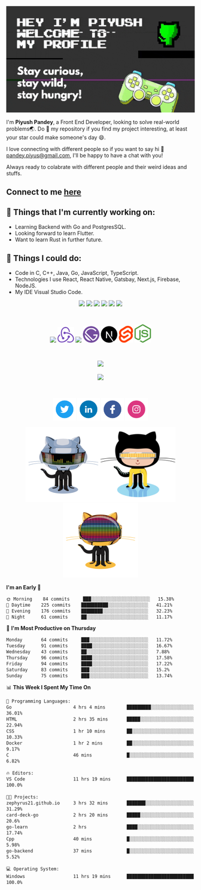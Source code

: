 <img src="piyush-final.gif" width="1000px">

I'm **Piyush Pandey**, a Front End Developer, looking to solve real-world problems🌏. Do 🌟 my repository if you find my project interesting, at least your star could make someone's day 😄.

I love connecting with different people so if you want to say hi 💬 pandey.piyus@gmail.com, I'll be happy to have a chat with you!

Always ready to colabrate with different people and their weird ideas and stuffs.

## Connect to me [here](https://linktr.ee/zephyrus21)

## 💼 Things that I'm currently working on:

-   Learning Backend with Go and PostgresSQL.
-   Looking forward to learn Flutter.
-   Want to learn Rust in further future.

## 🔭 Things I could do:

-   Code in C, C++, Java, Go, JavaScript, TypeScript.
-   Technologies I use React, React Native, Gatsbay, Next.js, Firebase, NodeJS.
-   My IDE Visual Studio Code.

<!-- ### Suppport my work 
[Buy Me a Coffee](https://www.buymeacoffee.com/zephyrus21)
[![ko-fi](https://ko-fi.com/img/githubbutton_sm.svg)](https://ko-fi.com/Y8Y63ONS5) -->


<p align="center">
  <img src="https://img.icons8.com/color/48/000000/c-programming.png"/>
  <img src="https://img.icons8.com/color/48/000000/c-plus-plus-logo.png"/>
  <img src="https://img.icons8.com/color/48/000000/java-coffee-cup-logo.png"/>
  <img src="https://img.icons8.com/color/48/000000/golang.png"/>
  <img src="https://img.icons8.com/color/48/000000/javascript.png"/>
  <img src="https://img.icons8.com/color/48/000000/typescript.png"/>
</p>
<br/>
<p align="center">
  <img src="https://img.icons8.com/color/48/000000/react-native.png"/>
  <img src="redux-seeklogo.com.svg" width="44px"/>
  <img src="https://img.icons8.com/color/48/000000/graphql.png"/>
  <img src="gatsby-seeklogo.com.svg" width="44px"/>
  <img src="next-js-seeklogo.com.svg" width="44px"/>
  <img src="svelte-logo.png" width="38px"/>
  <img src="nodejs-seeklogo.com.svg" width="44px"/>
<!--   <img src="https://img.icons8.com/color/48/000000/mongodb.png"/> -->
<!--   <img src="https://img.icons8.com/color/48/000000/firebase.png"/> -->
</p>
<br/>
<p align="center">
  <!-- <img src="https://github-readme-stats.vercel.app/api?username=zephyrus21&show_icons=true&theme=radical&title_color=8E2DE2&text_color=fff&icon_color=8E2DE2" alt="piyush-stats" /> -->

<img src="https://github-readme-streak-stats.herokuapp.com/?user=zephyrus21&theme=midnight-purple"/>
<br />
<br/>
<img src="https://github-readme-stats.vercel.app/api/top-langs/?username=zephyrus21&show_icons=true&theme=midnight-purple&title_color=8E2DE2&text_color=fff&icon_color=8E2DE2&layout=compact"/>
<br/>
<!-- <img src="https://activity-graph.herokuapp.com/graph?username=zephyrus21"/> -->
</p>


<p align="center">

<br/>
<p align="center">
<a href="https://twitter.com/zephyrusp_io"><img src="https://github.com/aritraroy/social-icons/blob/master/twitter-icon.png?raw=true" width="60"></a>
<a href="https://www.linkedin.com/in/zephyrus21/"><img src="https://github.com/aritraroy/social-icons/blob/master/linkedin-icon.png?raw=true" width="60"></a>
<a href="https://www.facebook.com/zephyrus21/"><img src="https://github.com/aritraroy/social-icons/blob/master/facebook-icon.png?raw=true" width="60"></a>
<a href="https://www.instagram.com/zephyrus.io/"><img src="https://github.com/aritraroy/social-icons/blob/master/instagram-icon.png?raw=true" width="60"></a>
</p>

<p align="center"><img src="gh-1.gif" width="200px"><img src="gh-4.png" width="200px"><img src="gh-2.gif" width="200px">
</p>

<!--START_SECTION:waka-->
**I'm an Early 🐤** 

```text
🌞 Morning    84 commits     ███░░░░░░░░░░░░░░░░░░░░░░   15.38% 
🌆 Daytime    225 commits    ██████████░░░░░░░░░░░░░░░   41.21% 
🌃 Evening    176 commits    ████████░░░░░░░░░░░░░░░░░   32.23% 
🌙 Night      61 commits     ██░░░░░░░░░░░░░░░░░░░░░░░   11.17%

```
📅 **I'm Most Productive on Thursday** 

```text
Monday       64 commits     ███░░░░░░░░░░░░░░░░░░░░░░   11.72% 
Tuesday      91 commits     ████░░░░░░░░░░░░░░░░░░░░░   16.67% 
Wednesday    43 commits     ██░░░░░░░░░░░░░░░░░░░░░░░   7.88% 
Thursday     96 commits     ████░░░░░░░░░░░░░░░░░░░░░   17.58% 
Friday       94 commits     ████░░░░░░░░░░░░░░░░░░░░░   17.22% 
Saturday     83 commits     ███░░░░░░░░░░░░░░░░░░░░░░   15.2% 
Sunday       75 commits     ███░░░░░░░░░░░░░░░░░░░░░░   13.74%

```


📊 **This Week I Spent My Time On** 

```text
💬 Programming Languages: 
Go                       4 hrs 4 mins        █████████░░░░░░░░░░░░░░░░   36.01% 
HTML                     2 hrs 35 mins       █████░░░░░░░░░░░░░░░░░░░░   22.94% 
CSS                      1 hr 10 mins        ██░░░░░░░░░░░░░░░░░░░░░░░   10.33% 
Docker                   1 hr 2 mins         ██░░░░░░░░░░░░░░░░░░░░░░░   9.17% 
C                        46 mins             █░░░░░░░░░░░░░░░░░░░░░░░░   6.82%

🔥 Editors: 
VS Code                  11 hrs 19 mins      █████████████████████████   100.0%

🐱‍💻 Projects: 
zephyrus21.github.io     3 hrs 32 mins       ███████░░░░░░░░░░░░░░░░░░   31.29% 
card-deck-go             2 hrs 20 mins       █████░░░░░░░░░░░░░░░░░░░░   20.6% 
go-learn                 2 hrs               ████░░░░░░░░░░░░░░░░░░░░░   17.74% 
Cpp                      40 mins             █░░░░░░░░░░░░░░░░░░░░░░░░   5.98% 
go-backend               37 mins             █░░░░░░░░░░░░░░░░░░░░░░░░   5.52%

💻 Operating System: 
Windows                  11 hrs 19 mins      █████████████████████████   100.0%

```


<!--END_SECTION:waka-->
